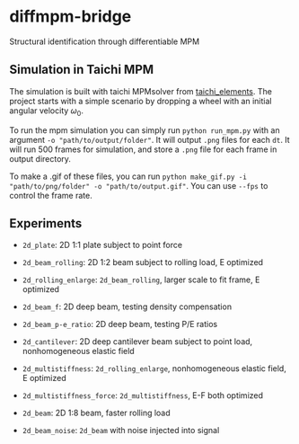 # diffmpm-bridge
Structural identification through differentiable MPM

## Simulation in Taichi MPM
The simulation is built with taichi MPMsolver from [taichi_elements](https://github.com/taichi-dev/taichi_elements).
The project starts with a simple scenario by dropping a wheel with an initial angular velocity $\omega_0$.

To run the mpm simulation you can simply run `python run_mpm.py` with an argument `-o "path/to/output/folder"`. It will output `.png` files for each `dt`. It will run 500 frames for simulation, and store a `.png` file for each frame in output directory. 

To make a .gif of these files, you can run `python make_gif.py -i "path/to/png/folder" -o "path/to/output.gif"`. You can use `--fps` to control the frame rate.


## Experiments
- `2d_plate`: 2D 1:1 plate subject to point force
- `2d_beam_rolling`: 2D 1:2 beam subject to rolling load, E optimized
- `2d_rolling_enlarge`: `2d_beam_rolling`, larger scale to fit frame, E optimized

- `2d_beam_f`: 2D deep beam, testing density compensation
- `2d_beam_p-e_ratio`: 2D deep beam, testing P/E ratios
- `2d_cantilever`: 2D deep cantilever beam subject to point load, nonhomogeneous elastic field

- `2d_multistiffness`: `2d_rolling_enlarge`, nonhomogeneous elastic field, E optimized
- `2d_multistiffness_force`: `2d_multistiffness`, E-F both optimized

- `2d_beam`: 2D 1:8 beam, faster rolling load
- `2d_beam_noise`: `2d_beam` with noise injected into signal